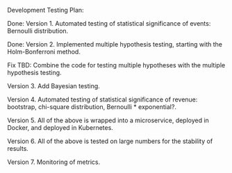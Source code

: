 Development Testing Plan:

Done: Version 1. Automated testing of statistical significance of events: Bernoulli distribution.

Done: Version 2. Implemented multiple hypothesis testing, starting with the Holm-Bonferroni method.

Fix TBD: Combine the code for testing multiple hypotheses with the multiple hypothesis testing.

Version 3. Add Bayesian testing.

Version 4. Automated testing of statistical significance of revenue: bootstrap, chi-square distribution, Bernoulli * exponential?.

Version 5. All of the above is wrapped into a microservice, deployed in Docker, and deployed in Kubernetes.

Version 6. All of the above is tested on large numbers for the stability of results.

Version 7. Monitoring of metrics.
